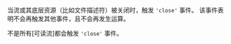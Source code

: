 <!-- YAML
added: v0.9.4
-->

当流或其底层资源（比如文件描述符）被关闭时，触发 `'close'` 事件。
该事件表明不会再触发其他事件，且不会再发生运算。

不是所有[可读流]都会触发 `'close'` 事件。

